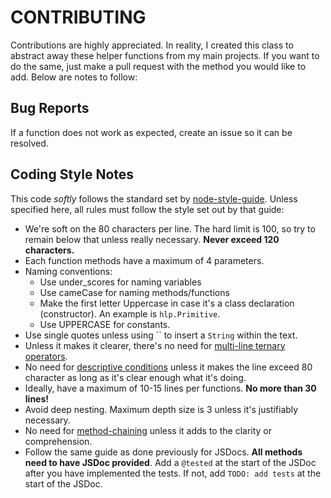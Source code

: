 # CONTRIBUTING

Contributions are highly appreciated. In reality, I created this class to abstract away these helper functions from my main projects. If you want to do the same, just make a pull request with the method you would like to add. Below are notes to follow:

## Bug Reports

If a function does not work as expected, create an issue so it can be resolved. 

## Coding Style Notes

This code *softly* follows the standard set by [node-style-guide](https://github.com/felixge/node-style-guide). Unless specified here, all rules must follow the style set out by that guide:
- We're soft on the 80 characters per line. The hard limit is 100, so try to remain below that unless really necessary. **Never exceed 120 characters.**
- Each function methods have a maximum of 4 parameters.
- Naming conventions:
    - Use under\_scores for naming variables
    - Use cameCase for naming methods/functions
    - Make the first letter Uppercase in case it's a class declaration (constructor). An example is `hlp.Primitive`.
    - Use UPPERCASE for constants.
- Use single quotes unless using \`\` to insert a `String` within the text.
- Unless it makes it clearer, there's no need for [multi-line ternary operators](https://github.com/felixge/node-style-guide#use-multi-line-ternary-operator).
- No need for [descriptive conditions](https://github.com/felixge/node-style-guide#use-descriptive-conditions) unless it makes the line exceed 80 character as long as it's clear enough what it's doing.
- Ideally, have a maximum of 10-15 lines per functions. **No more than 30 lines!** 
- Avoid deep nesting. Maximum depth size is 3 unless it's justifiably necessary.
- No need for [method-chaining](https://github.com/felixge/node-style-guide#method-chaining) unless it adds to the clarity or comprehension. 
- Follow the same guide as done previously for JSDocs. **All methods need to have JSDoc provided**. Add a `@tested` at the start of the JSDoc after you have implemented the tests. If not, add  `TODO: add tests` at the start of the JSDoc.
